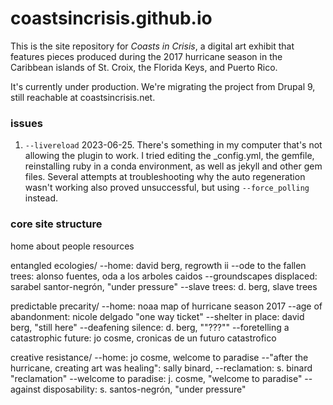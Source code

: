 # coastsincrisis.github.io
This is the site repository for _Coasts in Crisis_, a digital art exhibit that features pieces produced during the 2017 hurricane season in the Caribbean islands of St. Croix, the Florida Keys, and Puerto Rico.

It's currently under production. We're migrating the project from Drupal 9, still reachable at coastsincrisis.net.

### issues
1. `--livereload` 2023-06-25. There's something in my computer that's not allowing the plugin to work. I tried editing the _config.yml, the gemfile, reinstalling ruby in a conda environment, as well as jekyll and other gem files. Several attempts at troubleshooting why the auto regeneration wasn't working also proved unsuccessful, but using `--force_polling` instead.


### core site structure
home
about
people
resources

entangled ecologies/
--home: david berg, regrowth ii
--ode to the fallen trees: alonso fuentes, oda a los arboles caidos
--groundscapes displaced: sarabel santor-negrón, "under pressure"
--slave trees: d. berg, slave trees

predictable precarity/
--home:  noaa map of hurricane season 2017
--age of abandonment: nicole delgado "one way ticket"
--shelter in place: david berg, "still here"
--deafening silence: d. berg, ""???""
--foretelling a catastrophic future: jo cosme, cronicas de un futuro catastrofico

creative resistance/
--home: jo cosme, welcome to paradise
--"after the hurricane, creating art was healing": sally binard, 
--reclamation: s. binard "reclamation"
--welcome to paradise: j. cosme, "welcome to paradise"
--against disposability: s. santos-negrón, "under pressure"